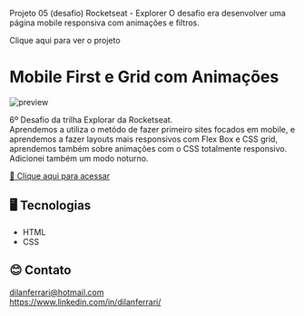 Projeto 05 (desafio) Rocketseat - Explorer
O desafio era desenvolver uma página mobile responsiva com animações e filtros.


Clique aqui para ver o projeto


# Mobile First e Grid com Animações

![preview](./assets/img/previewLarge.png)

6º Desafio da trilha Explorar da Rocketseat.  
Aprendemos a utiliza o metódo de fazer primeiro sites focados em mobile, e aprendemos a fazer layouts mais responsivos com Flex Box e CSS grid, aprendemos também sobre animações com o CSS totalmente responsivo.  
Adicionei também um modo noturno.

[🔗 Clique aqui para acessar](https://dilanferrari.github.io/grid-animacoes/)

## 🖥️ Tecnologias

- HTML
- CSS

## 😊 Contato

dilanferrari@hotmail.com  
<a>https://www.linkedin.com/in/dilanferrari/</a>